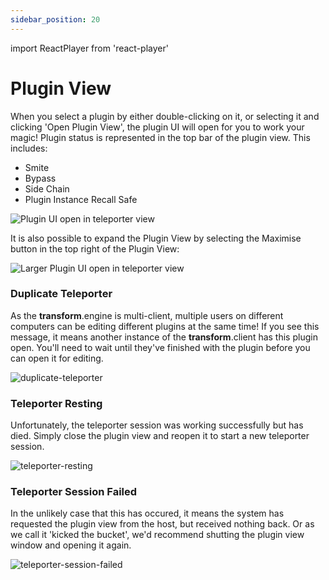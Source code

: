 ```yaml
---
sidebar_position: 20
---
```


import ReactPlayer from 'react-player'

# Plugin View

When you select a plugin by either double-clicking on it, or selecting it and clicking 'Open Plugin View', the plugin UI will open for you to work your magic! Plugin status is represented in the top bar of the plugin view. This includes:
- Smite
- Bypass
- Side Chain
- Plugin Instance Recall Safe

![Plugin UI open in teleporter view](@site/static/img/transformclient/v1.5/home-teleport.png)

It is also possible to expand the Plugin View by selecting the Maximise button in the top right of the Plugin View:

![Larger Plugin UI open in teleporter view](@site/static/img/transformclient/v1.5/home-teleport-large.png)

### Duplicate Teleporter

As the **transform**.engine is multi-client, multiple users on different computers can be editing different plugins at the same time! If you see this message, it means another instance of the **transform**.client has this plugin open. You'll need to wait until they've finished with the plugin before you can open it for editing.

![duplicate-teleporter](@site/static/img/transformclient/duplicate-teleporter-session.png)

### Teleporter Resting

Unfortunately, the teleporter session was working successfully but has died. Simply close the plugin view and reopen it to start a new teleporter session.

![teleporter-resting](@site/static/img/transformclient/teleporter-resting.png)

### Teleporter Session Failed

In the unlikely case that this has occured, it means the system has requested the plugin view from the host, but received nothing back. Or as we call it 'kicked the bucket', we'd recommend shutting the plugin view window and opening it again.

![teleporter-session-failed](@site/static/img/transformclient/teleporter-failed.png)
